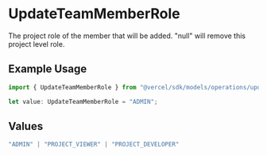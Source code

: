# UpdateTeamMemberRole

The project role of the member that will be added. \"null\" will remove this project level role.

## Example Usage

```typescript
import { UpdateTeamMemberRole } from "@vercel/sdk/models/operations/updateteammember.js";

let value: UpdateTeamMemberRole = "ADMIN";
```

## Values

```typescript
"ADMIN" | "PROJECT_VIEWER" | "PROJECT_DEVELOPER"
```